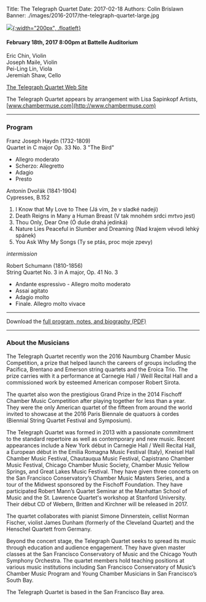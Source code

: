 Title: The Telegraph Quartet
Date: 2017-02-18
Authors: Colin Brislawn
Banner: ./images/2016-2017/the-telegraph-quartet-large.jpg

[![ ]({filename}/images/2016-2017/the-telegraph-quartet400.jpg){:width="200px", .floatleft}]({filename}./TelegraphQuartet.md)

#### February 18th, 2017 8:00pm at Battelle Auditorium

Eric Chin, Violin <br>
Joseph Maile, Violin <br>
Pei-Ling Lin, Viola <br>
Jeremiah Shaw, Cello


[The Telegraph Quartet Web Site](http://www.telegraphquartet.com/)

The Telegraph Quartet appears by arrangement with Lisa Sapinkopf Artists, [www.chambermuse.com](http://www.chambermuse.com)

---

### Program

Franz Joseph Haydn (1732-1809) <br>
Quartet in C major Op. 33 No. 3 "The Bird" <br>
- Allegro moderato
- Scherzo: Allegretto
- Adagio
- Presto

Antonín Dvořák (1841-1904) <br>
Cypresses, B.152 <br>
1. I Know that My Love to Thee (Já vím, že v sladké nadeji) <br>
2. Death Reigns in Many a Human Breast (V tak mnohém srdci mrtvo jest) <br>
9. Thou Only, Dear One (Ó duše drahá jedinká) <br>
11. Nature Lies Peaceful in Slumber and Dreaming (Nad krajem vévodi lehký spánek) <br>
12. You Ask Why My Songs (Ty se ptás, proc moje zpevy)

_intermission_

Robert Schumann (1810-1856) <br>
String Quartet No. 3 in A major, Op. 41 No. 3
- Andante espressivo - Allegro molto moderato
- Assai agitato
- Adagio molto
- Finale. Allegro molto vivace

---

Download the [full program, notes, and biography (PDF)]({filename}/images/2016-2017/Telegraph-Quartet-Richland-prog.pdf)

---

### About the Musicians

The Telegraph Quartet recently won the 2016 Naumburg Chamber Music Competition, a prize that helped launch the careers of groups including the Pacifica, Brentano and Emerson string quartets and the Eroica Trio. The prize carries with it a performance at Carnegie Hall / Weill Recital Hall and a commissioned work by esteemed American composer Robert Sirota.

The quartet also won the prestigious Grand Prize in the 2014 Fischoff Chamber Music Competition after playing together for less than a year. They were the only American quartet of the fifteen from around the world invited to showcase at the 2016 Paris Biennale de quatuors à cordes (Biennial String Quartet Festival and Symposium). 

The Telegraph Quartet was formed in 2013 with a passionate commitment to the standard repertoire as well as contemporary and new music. Recent appearances include a New York début in Carnegie Hall / Weill Recital Hall, a European début in the Emilia Romagna Music Festival (Italy), Kneisel Hall Chamber Music Festival, Chautauqua Music Festival, Capistrano Chamber Music Festival, Chicago Chamber Music Society, Chamber Music Yellow Springs, and Great Lakes Music Festival. They have given three concerts on the San Francisco Conservatory’s Chamber Music Masters Series, and a tour of the Midwest sponsored by the Fischoff Foundation. They have participated Robert Mann’s Quartet Seminar at the Manhattan School of Music and the St. Lawrence Quartet's workshop at Stanford University. Their début CD of Webern, Britten and Kirchner will be released in 2017.

The quartet collaborates with pianist Simone Dinnerstein, cellist Norman Fischer, violist James Dunham (formerly of the Cleveland Quartet) and the Henschel Quartett from Germany.

Beyond the concert stage, the Telegraph Quartet seeks to spread its music through education and audience engagement. They have given master classes at the San Francisco Conservatory of Music and the Chicago Youth Symphony Orchestra. The quartet members hold teaching positions at various music institutions including San Francisco Conservatory of Music’s Chamber Music Program and Young Chamber Musicians in San Francisco’s South Bay.  

The Telegraph Quartet is based in the San Francisco Bay area.
